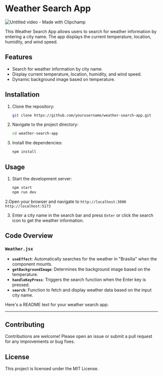 # Weather Search App
![Untitled video - Made with Clipchamp](https://github.com/user-attachments/assets/e636ce14-64e7-4099-b1d0-9f4d838cdc43)


This Weather Search App allows users to search for weather information by entering a city name. The app displays the current temperature, location, humidity, and wind speed.

## Features

- Search for weather information by city name.
- Display current temperature, location, humidity, and wind speed.
- Dynamic background image based on temperature.

## Installation

1. Clone the repository:
    ```sh
    git clone https://github.com/yourusername/weather-search-app.git
    ```
2. Navigate to the project directory:
    ```sh
    cd weather-search-app
    ```
3. Install the dependencies:
    ```sh
    npm install
    ```

## Usage

1. Start the development server:
    ```sh
    npm start
    npm run dev
    ```
2.Open your browser and navigate to `http://localhost:3000` `http://localhost:5173`

3. Enter a city name in the search bar and press `Enter` or click the search icon to get the weather information.

## Code Overview

### `Weather.jsx`

- **`useEffect`**: Automatically searches for the weather in "Brasilia" when the component mounts.
- **`getBackgroundImage`**: Determines the background image based on the temperature.
- **`handleKeyPress`**: Triggers the search function when the Enter key is pressed.
- **`search`**: Function to fetch and display weather data based on the input city name.

Here's a README text for your weather search app:

---

## Contributing

Contributions are welcome! Please open an issue or submit a pull request for any improvements or bug fixes.

## License

This project is licensed under the MIT License.

